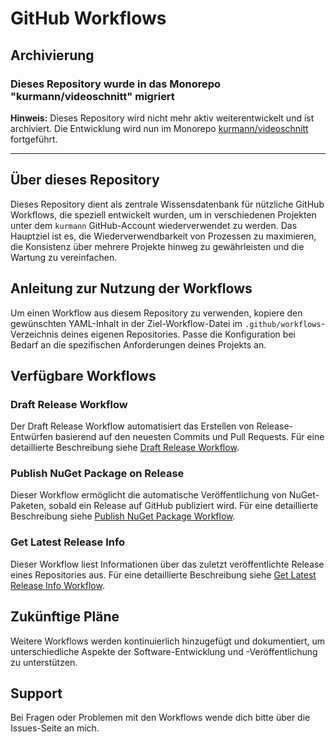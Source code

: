# GitHub Workflows

## Archivierung

### Dieses Repository wurde in das Monorepo "kurmann/videoschnitt" migriert

**Hinweis:** Dieses Repository wird nicht mehr aktiv weiterentwickelt und ist archiviert. Die Entwicklung wird nun im Monorepo [kurmann/videoschnitt](https://github.com/kurmann/videoschnitt) fortgeführt.

---

## Über dieses Repository

Dieses Repository dient als zentrale Wissensdatenbank für nützliche GitHub Workflows, die speziell entwickelt wurden, um in verschiedenen Projekten unter dem `kurmann` GitHub-Account wiederverwendet zu werden. Das Hauptziel ist es, die Wiederverwendbarkeit von Prozessen zu maximieren, die Konsistenz über mehrere Projekte hinweg zu gewährleisten und die Wartung zu vereinfachen.

## Anleitung zur Nutzung der Workflows

Um einen Workflow aus diesem Repository zu verwenden, kopiere den gewünschten YAML-Inhalt in der Ziel-Workflow-Datei im `.github/workflows`-Verzeichnis deines eigenen Repositories. Passe die Konfiguration bei Bedarf an die spezifischen Anforderungen deines Projekts an.

## Verfügbare Workflows

### Draft Release Workflow

Der Draft Release Workflow automatisiert das Erstellen von Release-Entwürfen basierend auf den neuesten Commits und Pull Requests. Für eine detaillierte Beschreibung siehe [Draft Release Workflow](docs/draft_release.md).

### Publish NuGet Package on Release

Dieser Workflow ermöglicht die automatische Veröffentlichung von NuGet-Paketen, sobald ein Release auf GitHub publiziert wird. Für eine detaillierte Beschreibung siehe [Publish NuGet Package Workflow](docs/publish_package.md).

### Get Latest Release Info

Dieser Workflow liest Informationen über das zuletzt veröffentlichte Release eines Repositories aus. Für eine detaillierte Beschreibung siehe [Get Latest Release Info Workflow](docs/get_latest_release_info.md).

## Zukünftige Pläne

Weitere Workflows werden kontinuierlich hinzugefügt und dokumentiert, um unterschiedliche Aspekte der Software-Entwicklung und -Veröffentlichung zu unterstützen.

## Support

Bei Fragen oder Problemen mit den Workflows wende dich bitte über die Issues-Seite an mich.
